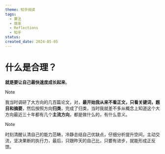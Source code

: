 ```yaml
---
theme: 知乎阅读
tags:
  - 算法
  - 效率
  - Reflections
  - 知乎
status: 
created_date: 2024-05-05
---
```

# 什么是合理？
**就是要让自己最快速度成长起来**。

>[!note]
>我当时调研了大方向的几百篇论文，对，**最开始我从来不看正文，只看关键词，题目和摘要**，然后按照方向**归类**，完成了归类，当时我就差不多从概念上知道这个大方向最近三十年都有几个**主流方向**，都是做什么的，有什么意义。

> [!note]
> 时刻清醒认清自己的能力范畴，冷静总结自己优缺点，仔细分析提升空间，主动交流，坚决果断的执行力，最后，只跟昨天的自己比，只要有进步，就能形成正反馈。

